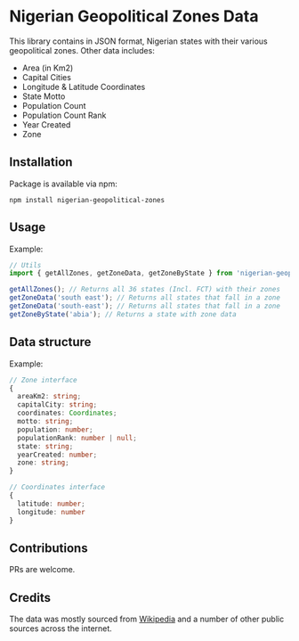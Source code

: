 # Nigerian Geopolitical Zones Data 

This library contains in JSON format, Nigerian states with their various geopolitical zones. Other data includes:
- Area (in Km2)
- Capital Cities
- Longitude & Latitude Coordinates
- State Motto
- Population Count
- Population Count Rank
- Year Created
- Zone

## Installation

Package is available via npm:
```
npm install nigerian-geopolitical-zones
```

## Usage
Example:

```ts
// Utils
import { getAllZones, getZoneData, getZoneByState } from 'nigerian-geopolitical-zones';

getAllZones(); // Returns all 36 states (Incl. FCT) with their zones
getZoneData('south east'); // Returns all states that fall in a zone
getZoneData('south-east'); // Returns all states that fall in a zone
getZoneByState('abia'); // Returns a state with zone data
```

## Data structure
Example:

```ts
// Zone interface
{
  areaKm2: string;
  capitalCity: string;
  coordinates: Coordinates;
  motto: string;
  population: number;
  populationRank: number | null;
  state: string;
  yearCreated: number;
  zone: string;
}

// Coordinates interface
{
  latitude: number;
  longitude: number
}
```

## Contributions

PRs are welcome.

## Credits

The data was mostly sourced from [Wikipedia](https://en.wikipedia.org/wiki/States_of_Nigeria) and a number of other public sources across the internet.
